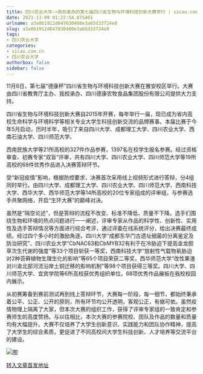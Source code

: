 ```yaml
---
title: 四川农业大学->我校承办的第七届四川省生物与环境科技创新大赛举行 | sicau.com.cn
date: 2021-11-09 01:22:54.875461
urlname: a3a0b1912d047030460e3a65d33724e8
slug: a3a0b1912d047030460e3a65d33724e8
tags: 
- 四川农业大学
categories:
- sicau.com.cn
- 四川农业大学
authorbox: false
sidebar: false
---
```

11月6日，第七届“德康杯”四川省生物与环境科技创新大赛在雅安校区举行。大赛由四川省教育厅主办、我校承办、四川德康农牧食品集团股份有限公司提供大力支持。

四川省生物与环境科技创新大赛自2015年开赛，每年举行一届，现已成为省内高校生命科学与环境科学等相关专业大学生科技创新交流的品牌赛事。本届比赛于今年5月启动，历时半年，吸引了来自四川大学、成都理工大学、四川农业大学、西南石油大学、四川师范大学、
<!--more-->
西南民族大学等21所高校的327件作品参赛，1397名在校学生报名参赛。经过资格审查、初赛专家“双盲”评审，共有四川大学、四川农业大学、四川师范大学等19所高校的68件优秀作品进入决赛答辩环节。

受“新冠疫情”影响，根据防控要求，决赛首次采用线上视频形式进行答辩，分4组同时举行。由四川大学、成都理工大学、四川农业大学、四川师范大学、西南科技大学、西华大学、西华师范大学等14所高校的20位专家组成的评审组，与参赛选手共聚网络，开启“生环大赛”的巅峰对决。

虽然是“隔空论述”，但是答辩的流程不改变、标准不降低、质量不下降。选手们围绕生物和环境的热点问题进行一一阐述，评审专家从作品的科学性、创新性、实用性及选手答辩情况等方面进行综合考评，通过评委在线系统评分，给出决赛最终成绩。经过四个多小时的激励角逐，四川大学“成都东华门古遗址细菌的分离鉴定及防治研究”、四川农业大学“CbNAC63和CbMYB32有利于在冷胁迫下提高金龙胆草次生代谢的强度”等33个项目斩获一等奖，西南科技大学“放射性气载物氡胁迫对2种苔藓植物生理生化的影响”等65个项目荣获二等奖，西华师范大学“改性果渣对川渝北部河流沿岸土铜迁移的影响机制”等98个项目获得三等奖。四川大学、四川师范大学、宜宾学院等6所高校获优秀组织单位。68项优秀作品展板在我校校园内展示。

从初赛筹备到赛前测试再到线上答辩环节，大赛每一阶段，每一细节，都始终秉承着公平、公正、公开的原则，所有环节均公开透明，客观公正，有据可依。虽然疫情物理上隔离了大家，但本次大赛的组织工作，获得了评审专家组的一致肯定和参赛师生的高度赞扬。与以往相比，本次大赛的参赛院校、团队及作品的数量和质量均有大幅提升。大赛不仅培养了大学生创新意识、实践能力和团队协作精神，提高了大学生的综合素质，更促进了不同高校间大学生科技创新、人才培养等交流平台的建设。  

![图](https://news.sicau.edu.cn/__local/C/A1/8D/72438A3A51DB0573F22DA51188B_ED6EBB2A_2033B.jpg)

[转入文章首发地址](https://news.sicau.edu.cn/info/1078/65336.htm)